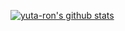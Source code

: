 [![yuta-ron's github stats](https://github-readme-stats.vercel.app/api?username=yuta-ron)](https://github.com/anuraghazra/github-readme-stats)